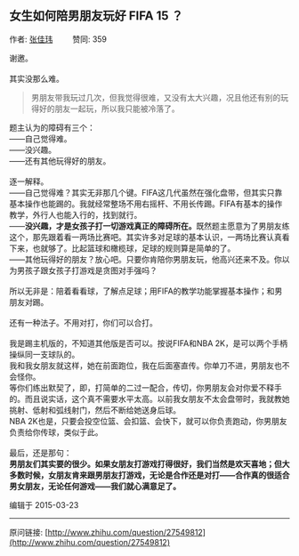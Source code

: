 ## 女生如何陪男朋友玩好 FIFA 15 ？

作者: [张佳玮](http://www.zhihu.com/people/zhang-jia-wei)&nbsp;&nbsp;&nbsp;&nbsp;&nbsp;&nbsp;&nbsp;&nbsp; 赞同: 359


谢邀。<br><br>其实没那么难。<br><blockquote>男朋友带我玩过几次，但我觉得很难，又没有太大兴趣，况且他还有别的玩得好的朋友一起玩，所以我只能被冷落了。</blockquote>题主认为的障碍有三个：<br>——自己觉得难。<br>——没兴趣。<br>——还有其他玩得好的朋友。<br><br>逐一解释。<br>——自己觉得难？其实无非那几个键。FIFA这几代虽然在强化盘带，但其实只靠基本操作也能踢的。我就经常整场不用右摇杆、不用长传踢。FIFA有基本的操作教学，外行人也能入行的，找到就行。<br>——<b>没兴趣，才是女孩子打一切游戏真正的障碍所在。</b>既然题主愿意为了男朋友练这个，那先跟着看一两场比赛吧。其实许多对足球的基本认识，一两场比赛认真看下来，也就够了。比起篮球和橄榄球，足球的规则算是简单的了。<br>——其他玩得好的朋友？放心吧。只要你肯陪你男朋友玩，他高兴还来不及。你以为男孩子跟女孩子打游戏是贪图对手强吗？<br><br>所以无非是：陪着看看球，了解点足球；用FIFA的教学功能掌握基本操作；和男朋友对踢。<br><br>还有一种法子。不用对打，你们可以合打。<br><br>我是踢主机版的，不知道其他版是否可以。按说FIFA和NBA 2K，是可以两个手柄操纵同一支球队的。<br>我和我女朋友就这样，她在前面跑位，我在后面塞直传。你单刀不进，男朋友也不会怪你。<br>等你们练出默契了，即，打简单的二过一配合，传切，你男朋友会对你爱不释手的。而且说实话，这个真不需要水平太高。以前我女朋友不太会盘带时，我就教她挑射、低射和弧线射门，然后不断给她送身后球。<br>NBA 2K也是，只要会投空位篮、会扣篮、会快下，就可以你负责跑动，你男朋友负责给你传球，类似于此。<br><br>最后，还是那句：<br><b>男朋友们其实要的很少。如果女朋友打游戏打得很好，我们当然是欢天喜地；但大多数时候，女朋友肯来跟男朋友打游戏，无论是合作还是对打——合作真的很适合男女朋友，无论任何游戏——我们就心满意足了。</b>



编辑于 2015-03-23



---
原问链接: [http://www.zhihu.com/question/27549812](http://www.zhihu.com/question/27549812)